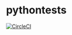# pythontests
[![CircleCI](https://dl.circleci.com/status-badge/img/gh/valeyko-as/pythontests/tree/main.svg?style=svg)](https://dl.circleci.com/status-badge/redirect/gh/valeyko-as/pythontests/tree/main)
